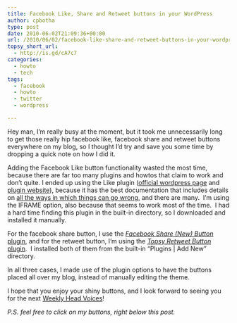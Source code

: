 ```yaml
---
title: Facebook Like, Share and Retweet buttons in your WordPress
author: cpbotha
type: post
date: 2010-06-02T21:09:36+00:00
url: /2010/06/02/facebook-like-share-and-retweet-buttons-in-your-wordpress/
topsy_short_url:
  - http://is.gd/cA7c7
categories:
  - howto
  - tech
tags:
  - facebook
  - howto
  - twitter
  - wordpress

---
```

Hey man, I&#8217;m really busy at the moment, but it took me unnecessarily long to get those really hip facebook like, facebook share and retweet buttons everywhere on my blog, so I thought I&#8217;d try and save you some time by dropping a quick note on how I did it.

Adding the Facebook Like button functionality wasted the most time, because there are far too many plugins and howtos that claim to work and don&#8217;t quite. I ended up using the Like plugin ([official wordpress page][1] and [plugin website][2]), because it has the best documentation that includes details on [all the ways in which things can go wrong][3], and there are many.  I&#8217;m using the IFRAME option, also because that seems to work most of the time.  I had a hard time finding this plugin in the built-in directory, so I downloaded and installed it manually.

For the facebook share button, I use the [_Facebook Share (New) Button_ plugin][4], and for the retweet button, I&#8217;m using the [_Topsy Retweet Button_ plugin][5].  I installed both of them from the built-in &#8220;Plugins | Add New&#8221; directory.

In all three cases, I made use of the plugin options to have the buttons placed all over my blog, instead of manually editing the theme.

I hope that you enjoy your shiny buttons, and I look forward to seeing you for the next [Weekly Head Voices][6]!

_P.S. feel free to click on my buttons, right below this post._

 [1]: http://wordpress.org/extend/plugins/like/ "Wordpress page for like plugin"
 [2]: http://blog.bottomlessinc.com/2010/04/creating-a-wordpress-plugin-add-the-new-facebook-like-button-to-your-posts/ "Like plugin website"
 [3]: http://wordpress.org/extend/plugins/like/faq/ "Like plugin FAQ"
 [4]: http://wordpress.org/extend/plugins/facebook-share-new/ "facebook share (new) button plugin homepage"
 [5]: http://wordpress.org/extend/plugins/topsy/ "Topsy Retweet Button plugin homepage"
 [6]: http://cpbotha.net/category/weekly-head-voices/ "Weekly Head Voices category"
